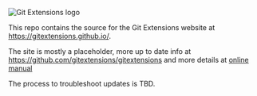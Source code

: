 ![Git Extensions logo](https://cdn.rawgit.com/gitextensions/gitextensions/master/Logo/git-extensions-logo.ico)

This repo contains the source for the Git Extensions website at https://gitextensions.github.io/.

The site is mostly a placeholder, more up to date info at https://github.com/gitextensions/gitextensions and more details at [online manual](https://git-extensions-documentation.readthedocs.org/)

The process to troubleshoot updates is TBD.
